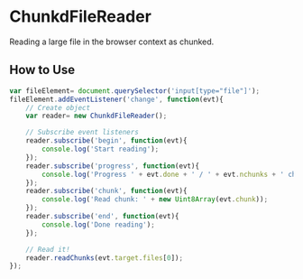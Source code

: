 ChunkdFileReader
========================================================================================================================
Reading a large file in the browser context as chunked.

How to Use
------------------------------------------------------------------------------------------------------------------------
```js
var fileElement= document.querySelector('input[type="file"]');
fileElement.addEventListener('change', function(evt){
    // Create object
    var reader= new ChunkdFileReader();

    // Subscribe event listeners
    reader.subscribe('begin', function(evt){
        console.log('Start reading');
    });
    reader.subscribe('progress', function(evt){
        console.log('Progress ' + evt.done + ' / ' + evt.nchunks + ' chunks (' + (evt.done_ratio * 100).toFixed(2) + '%)');
    });
    reader.subscribe('chunk', function(evt){
        console.log('Read chunk: ' + new Uint8Array(evt.chunk));
    });
    reader.subscribe('end', function(evt){
        console.log('Done reading');
    });

    // Read it!
    reader.readChunks(evt.target.files[0]);
});
```
